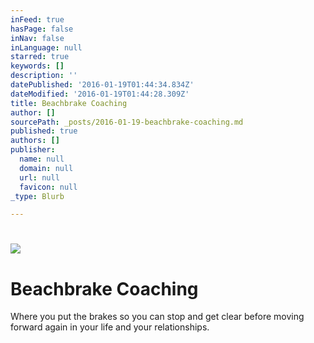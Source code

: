 ```yaml
---
inFeed: true
hasPage: false
inNav: false
inLanguage: null
starred: true
keywords: []
description: ''
datePublished: '2016-01-19T01:44:34.834Z'
dateModified: '2016-01-19T01:44:28.309Z'
title: Beachbrake Coaching
author: []
sourcePath: _posts/2016-01-19-beachbrake-coaching.md
published: true
authors: []
publisher:
  name: null
  domain: null
  url: null
  favicon: null
_type: Blurb

---
```

# ![](https://the-grid-user-content.s3-us-west-2.amazonaws.com/ed6be11c-1c44-4c04-89cb-548b0339c644.jpg)

# Beachbrake Coaching

Where you put the brakes so you can stop and get clear before moving forward again in your life and your relationships.
